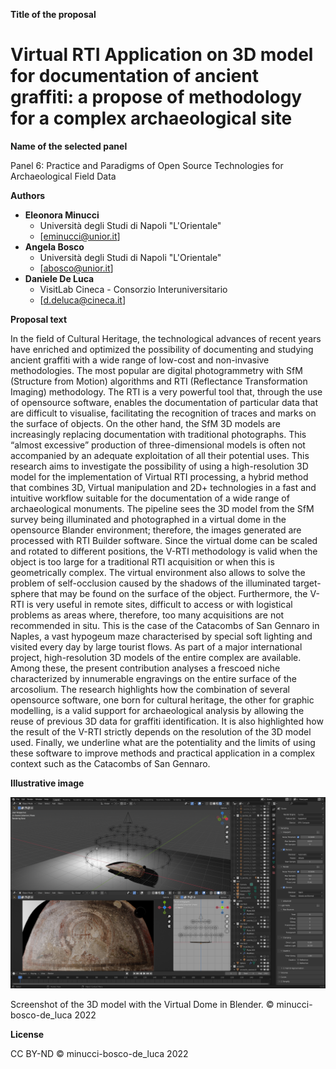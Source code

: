 **Title of the proposal**

# Virtual RTI Application on 3D model for documentation of ancient graffiti: a propose of methodology for a complex archaeological site


**Name of the selected panel**

Panel 6: Practice and Paradigms of Open Source Technologies for Archaeological Field Data


**Authors**

- **Eleonora Minucci**
  - Università degli Studi di Napoli "L'Orientale"
  - [eminucci@unior.it]
- **Angela Bosco**
  - Università degli Studi di Napoli "L'Orientale"
  - [abosco@unior.it]
- **Daniele De Luca**
  - VisitLab Cineca - Consorzio Interuniversitario 
  - [d.deluca@cineca.it]

**Proposal text**

In the field of Cultural Heritage, the technological advances of recent years have enriched and optimized the possibility of documenting and studying ancient graffiti with a wide range of low-cost and non-invasive methodologies. The most popular are digital photogrammetry with SfM (Structure from Motion) algorithms and RTI (Reflectance Transformation Imaging) methodology.
The RTI is a very powerful tool that, through the use of opensource software, enables the documentation of particular data that are difficult to visualise, facilitating the recognition of traces and marks on the surface of objects.
On the other hand, the SfM 3D models are increasingly replacing documentation with traditional photographs. This “almost excessive” production of three-dimensional models is often not accompanied by an adequate exploitation of all their potential uses.
This research aims to investigate the possibility of using a high-resolution 3D model for the implementation of Virtual RTI processing, a hybrid method that combines 3D, Virtual manipulation and 2D+ technologies in a fast and intuitive workflow suitable for the documentation of a wide range of archaeological monuments. The pipeline sees the 3D model from the SfM survey being illuminated and photographed in a virtual dome in the opensource Blander environment; therefore, the images generated are processed with RTI Builder software. 
Since the virtual dome can be scaled and rotated to different positions, the V-RTI methodology is valid when the object is too large for a traditional RTI acquisition or when this is geometrically complex. The virtual environment also allows to solve the problem of self-occlusion caused by the shadows of the illuminated target-sphere that may be found on the surface of the object. Furthermore, the V-RTI is very useful in remote sites, difficult to access or with logistical problems as areas where, therefore, too many acquisitions are not recommended in situ. This is the case of the Catacombs of San Gennaro in Naples, a vast hypogeum maze characterised by special soft lighting and visited every day by large tourist flows. 
As part of a major international project, high-resolution 3D models of the entire complex are available. Among these, the present contribution analyses a frescoed niche characterized by innumerable engravings on the entire surface of the arcosolium. The research highlights how the combination of several opensource software, one born for cultural heritage, the other for graphic modelling, is a valid support for archaeological analysis by allowing the reuse of previous 3D data for graffiti identification. It is also highlighted how the result of the V-RTI strictly depends on the resolution of the 3D model used. Finally, we underline what are the potentiality and the limits of using these software to improve methods and practical application in a complex context such as the Catacombs of San Gennaro.



**Illustrative image**

![minucci-bosco-de-luca](minucci-bosco-de-luca.png)

Screenshot of the 3D model with the Virtual Dome in Blender. © minucci-bosco-de_luca 2022


**License**

CC BY-ND © minucci-bosco-de_luca 2022
